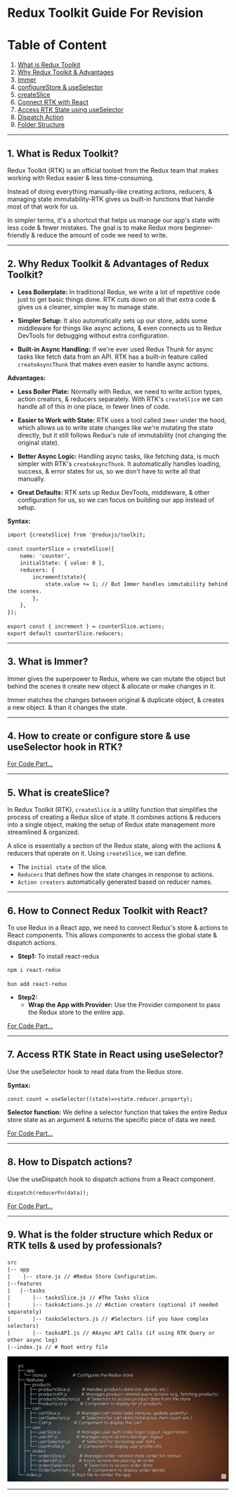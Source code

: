 # Redux Toolkit Guide For Revision

# Table of Content

1. [What is Redux Toolkit](#1-what-is-redux-toolkit)
2. [Why Redux Toolkit & Advantages](#2-why-redux-toolkit--advantages-of-redux-toolkit)
3. [Immer](#3-what-is-immer)
4. [configureStore & useSelector](#4-how-to-create-or-configure-store--use-useselector-hook-in-rtk)
5. [createSlice](#5-what-is-createslice)
6. [Connect RTK with React](#6-how-to-connect-redux-toolkit-with-react)
7. [Access RTK State using useSelector](#7-access-rtk-state-in-react-using-useselector)
8. [Dispatch Action](#8-how-to-dispatch-actions)
9. [Folder Structure](#9-what-is-the-folder-structure-which-redux-or-rtk-tells--used-by-professionals)

---

## 1. What is Redux Toolkit?

Redux Toolkit (RTK) is an official toolset from the Redux team that makes working with Redux easier & less time-consuming.

Instead of doing everything manually-like creating actions, reducers, & managing state immutability-RTK gives us built-in functions that handle most of that work for us.

In simpler terms, it's a shortcut that helps us manage our app's state with less code & fewer mistakes. The goal is to make Redux more beginner-friendly & reduce the amount of code we need to write.

---

## 2. Why Redux Toolkit & Advantages of Redux Toolkit?

- **Less Boilerplate:** In traditional Redux, we write a lot of repetitive code just to get basic things done. RTK cuts down on all that extra code & gives us a cleaner, simpler way to manage state.

- **Simpler Setup:** It also automatically sets up our store, adds some middleware for things like async actions, & even connects us to Redux DevTools for debugging without extra configuration.

- **Built-in Async Handling:** If we're ever used Redux Thunk for async tasks like fetch data from an API. RTK has a built-in feature called `createAsyncThunk` that makes even easier to handle async actions.

**Advantages:**

- **Less Boiler Plate:** Normally with Redux, we need to write action types, action creators, & reducers separately. With RTK's `createSlice` we can handle all of this in one place, in fewer lines of code.

- **Easier to Work with State:** RTK uses a tool called `Immer` under the hood, which allows us to write state changes like we're mutating the state directly, but it still follows Redux's rule of immutability (not changing the original state).

- **Better Async Logic:** Handling async tasks, like fetching data, is much simpler with RTK's `createAsyncThunk`. It automatically handles loading, success, & error states for us, so we don't have to write all that manually.

- **Great Defaults:** RTK sets up Redux DevTools, middleware, & other configuration for us, so we can focus on building our app instead of setup.

**Syntax:**

```
import {createSlice} from '@reduxjs/toolkit;

const counterSlice = createSlice({
    name: 'counter',
    initialState: { value: 0 },
    reducers: {
        increment(state){
            state.value += 1; // But Immer handles immutability behind the scenes.
        },
    },
});

export const { increment } = counterSlice.actions;
export default counterSlice.reducers;
```

---

## 3. What is Immer?

Immer gives the superpower to Redux, where we can mutate the object but behind the scenes it create new object & allocate or make changes in it.

Immer matches the changes between original & duplicate object, & creates a new object. & than it changes the state.

---

## 4. How to create or configure store & use useSelector hook in RTK?

[For Code Part...](./src/store.jsx)

---

## 5. What is createSlice?

In Redux Toolkit (RTK), `createSlice` is a utility function that simplifies the process of creating a Redux slice of state. It combines actions & reducers into a single object, making the setup of Redux state management more streamlined & organized.

A slice is essentially a section of the Redux state, along with the actions & reducers that operate on it. Using `createSlice`, we can define.

- The `initial state` of the slice.
- `Reducers` that defines how the state changes in response to actions.
- `Action creators` automatically generated based on reducer names.

---

## 6. How to Connect Redux Toolkit with React?

To use Redux in a React app, we need to connect Redux's store & actions to React components. This allows components to access the global state & dispatch actions.

- **Step1:** To install react-redux

```
npm i react-redux

bun add react-redux
```

- **Step2:**
  - **Wrap the App with Provider:** Use the Provider component to pass the Redux store to the entire app.

[For Code Part...](./src/main.jsx)

---

## 7. Access RTK State in React using useSelector?

Use the useSelector hook to read data from the Redux store.

**Syntax:**

```
const count = useSelector((state)=>state.reducer.property);
```

**Selector function:** We define a selector function that takes the entire Redux store state as an argument & returns the specific piece of data we need.

[For Code Part...](./src/Pages/Todo.jsx)

---

## 8. How to Dispatch actions?

Use the useDispatch hook to dispatch actions from a React component.

```
dispatch(reducerFn(data));
```

[For Code Part...](./src/Pages/Todo.jsx)

---

## 9. What is the folder structure which Redux or RTK tells & used by professionals?

```
src
|-- app
|    |-- store.js // #Redux Store Configuration.
|--features
|   |--tasks
|       |-- tasksSlice.js // #The Tasks slice
|       |-- tasksActions.js // #Action creators (optional if needed separately)
|       |-- tasksSelectors.js // #Selectors (if you have complex selectors)
|       |-- tasksAPI.js // #Async API Calls (if using RTK Query or other async log)
|--index.js // # Root entry file
```

![Folder Structure Demo](./public/Folder-Structure-Demo.png)

---

